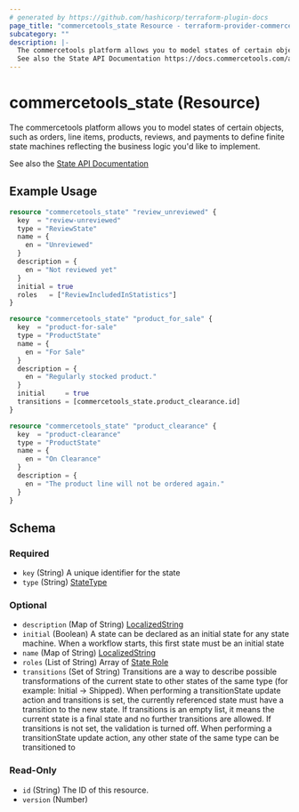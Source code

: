 ```yaml
---
# generated by https://github.com/hashicorp/terraform-plugin-docs
page_title: "commercetools_state Resource - terraform-provider-commercetools"
subcategory: ""
description: |-
  The commercetools platform allows you to model states of certain objects, such as orders, line items, products, reviews, and payments to define finite state machines reflecting the business logic you'd like to implement.
  See also the State API Documentation https://docs.commercetools.com/api/projects/states
---
```


# commercetools_state (Resource)

The commercetools platform allows you to model states of certain objects, such as orders, line items, products, reviews, and payments to define finite state machines reflecting the business logic you'd like to implement.

See also the [State API Documentation](https://docs.commercetools.com/api/projects/states)

## Example Usage

```terraform
resource "commercetools_state" "review_unreviewed" {
  key  = "review-unreviewed"
  type = "ReviewState"
  name = {
    en = "Unreviewed"
  }
  description = {
    en = "Not reviewed yet"
  }
  initial = true
  roles   = ["ReviewIncludedInStatistics"]
}

resource "commercetools_state" "product_for_sale" {
  key  = "product-for-sale"
  type = "ProductState"
  name = {
    en = "For Sale"
  }
  description = {
    en = "Regularly stocked product."
  }
  initial     = true
  transitions = [commercetools_state.product_clearance.id]
}

resource "commercetools_state" "product_clearance" {
  key  = "product-clearance"
  type = "ProductState"
  name = {
    en = "On Clearance"
  }
  description = {
    en = "The product line will not be ordered again."
  }
}
```

<!-- schema generated by tfplugindocs -->
## Schema

### Required

- `key` (String) A unique identifier for the state
- `type` (String) [StateType](https://docs.commercetools.com/api/projects/states#statetype)

### Optional

- `description` (Map of String) [LocalizedString](https://docs.commercetools.com/api/types#localizedstring)
- `initial` (Boolean) A state can be declared as an initial state for any state machine. When a workflow starts, this first state must be an initial state
- `name` (Map of String) [LocalizedString](https://docs.commercetools.com/api/types#localizedstring)
- `roles` (List of String) Array of [State Role](https://docs.commercetools.com/api/projects/states#staterole)
- `transitions` (Set of String) Transitions are a way to describe possible transformations of the current state to other states of the same type (for example: Initial -> Shipped). When performing a transitionState update action and transitions is set, the currently referenced state must have a transition to the new state.
If transitions is an empty list, it means the current state is a final state and no further transitions are allowed.
If transitions is not set, the validation is turned off. When performing a transitionState update action, any other state of the same type can be transitioned to

### Read-Only

- `id` (String) The ID of this resource.
- `version` (Number)


